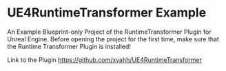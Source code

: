# UE4RuntimeTransformer Example
An Example Blueprint-only Project of the RuntimeTransformer Plugin for Unreal Engine.
Before opening the project for the first time, make sure that the Runtime Transformer Plugin is installed!

Link to the Plugin
https://github.com/xyahh/UE4RuntimeTransformer
